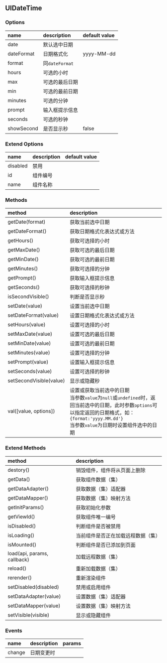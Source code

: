 ## UIDateTime

### Options
| name | description | default value |
| :--- | :--- | :--- |
| date | 默认选中日期 |
| dateFormat | 日期格式化 | yyyy-MM-dd |
| format | 同`dateFormat` |
| hours | 可选的小时 |
| max | 可选的最后日期 |
| min | 可选的最前日期 |
| minutes | 可选的分钟 |
| prompt | 输入框提示信息 |
| seconds | 可选的秒钟 |
| showSecond | 是否显示秒 | false |

### Extend Options
| name | description | default value |
| :--- | :--- | :--- |
| disabled | 禁用 |
| id | 组件编号 |
| name | 组件名称 |

### Methods
| method | description |
| :--- | :--- |
| getDate(format) | 获取当前选中日期 |
| getDateFormat() | 获取日期格式化表达式或方法 |
| getHours() | 获取可选择的小时 |
| getMaxDate() | 获取可选的最后日期 |
| getMinDate() | 获取可选的最前日期 |
| getMinutes() | 获取可选择的分钟 |
| getPrompt() | 获取输入框提示信息 |
| getSeconds() | 获取可选择的秒钟 |
| isSecondVisible() | 判断是否显示秒 |
| setDate(value) | 设置当前选中日期 |
| setDateFormat(value) | 设置日期格式化表达式或方法 |
| setHours(value) | 设置可选择的小时 |
| setMaxDate(value) | 设置可选的最后日期 |
| setMinDate(value) | 设置可选的最前日期 |
| setMinutes(value) | 设置可选择的分钟 |
| setPrompt(value) | 设置输入框提示信息 |
| setSeconds(value) | 设置可选择的秒钟 |
| setSecondVisible(value) | 显示或隐藏秒 |
| val([value, options]) | 设置或获取当前选中的日期<br>当参数`value`为`null`或`undefined`时，返回当前选中的日期，此时参数`options`可以指定返回的日期格式，如：`{format:'yyyy.MM.dd'}`<br>当参数`value`为日期时设置组件选中的日期 |

### Extend Methods
| method | description |
| :--- | :--- |
| destory() | 销毁组件，组件将从页面上删除 |
| getData() | 获取组件数据（集） |
| getDataAdapter() | 获取数据（集）适配器 |
| getDataMapper() | 获取数据（集）映射方法 |
| getInitParams() | 获取初始化参数 |
| getViewId() | 获取组件唯一编号 |
| isDisabled() | 判断组件是否被禁用 |
| isLoading() | 当前组件是否正在加载远程数据（集） |
| isMounted() | 判断组件是否已添加到页面 |
| load(api, params, callback) | 加载远程数据（集） |
| reload() | 重新加载数据（集） |
| rerender() | 重新渲染组件 |
| setDisabled(disabled) | 禁用或启用组件 |
| setDataAdapter(value) | 设置数据（集）适配器 |
| setDataMapper(value) | 设置数据（集）映射方法 |
| setVisible(visible) | 显示或隐藏组件 |

### Events
| name | description | params |
| :--- | :--- | :--- |
| change | 日期变更时 |
